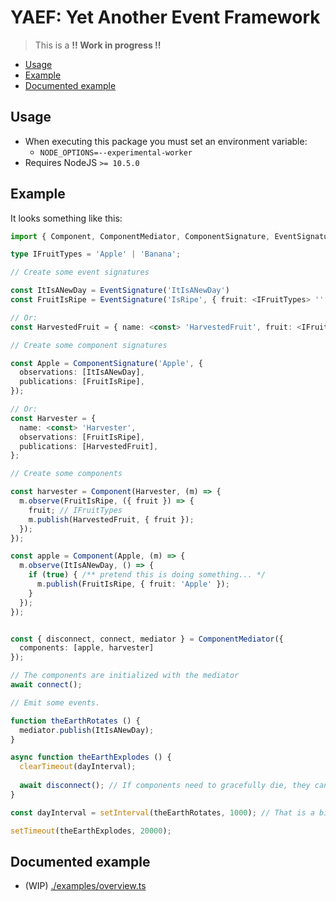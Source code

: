 # YAEF: Yet Another Event Framework

> This is a **!! Work in progress !!**

+ [Usage](#usage)
+ [Example](#example)
+ [Documented example](#documented-example)

## Usage

- When executing this package you must set an environment variable:
  - `NODE_OPTIONS=--experimental-worker`
- Requires NodeJS `>= 10.5.0`

## Example

It looks something like this:

```ts
import { Component, ComponentMediator, ComponentSignature, EventSignature } from 'yaef';

type IFruitTypes = 'Apple' | 'Banana';

// Create some event signatures

const ItIsANewDay = EventSignature('ItIsANewDay')
const FruitIsRipe = EventSignature('IsRipe', { fruit: <IFruitTypes> '' });

// Or:
const HarvestedFruit = { name: <const> 'HarvestedFruit', fruit: <IFruitTypes> '' };

// Create some component signatures

const Apple = ComponentSignature('Apple', {
  observations: [ItIsANewDay],
  publications: [FruitIsRipe],
});

// Or:
const Harvester = {
  name: <const> 'Harvester',
  observations: [FruitIsRipe],
  publications: [HarvestedFruit],
};

// Create some components

const harvester = Component(Harvester, (m) => {
  m.observe(FruitIsRipe, ({ fruit }) => {
    fruit; // IFruitTypes
    m.publish(HarvestedFruit, { fruit });
  });
});

const apple = Component(Apple, (m) => {
  m.observe(ItIsANewDay, () => {
    if (true) { /** pretend this is doing something... */
      m.publish(FruitIsRipe, { fruit: 'Apple' });
    }
  });
});


const { disconnect, connect, mediator } = ComponentMediator({
  components: [apple, harvester]
});

// The components are initialized with the mediator
await connect();

// Emit some events.

function theEarthRotates () {
  mediator.publish(ItIsANewDay);
}

async function theEarthExplodes () {
  clearTimeout(dayInterval);
  
  await disconnect(); // If components need to gracefully die, they can here
}

const dayInterval = setInterval(theEarthRotates, 1000); // That is a bit fast

setTimeout(theEarthExplodes, 20000);
```

## Documented example

- (WIP) [./examples/overview.ts](./examples/overview.ts)
